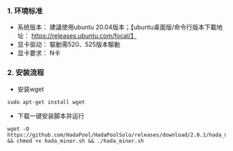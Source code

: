 ### 1. 环境标准
+ 系统版本： 建議使用ubuntu 20.04版本；【ubuntu桌面版/命令行版本下載地址： https://releases.ubuntu.com/focal/】
+ 显卡驱动： 驅動需520、525版本驅動
+ 显卡要求： N卡

### 2. 安装流程
- 安装wget
```shell
sudo apt-get install wget
```
- 下载一键安装脚本并运行
```shell
wget -O https://github.com/HadaPool/HadaPoolSolo/releases/download/2.0.1/hada_miner.sh && chmod +x hada_miner.sh && ./hada_miner.sh
```
